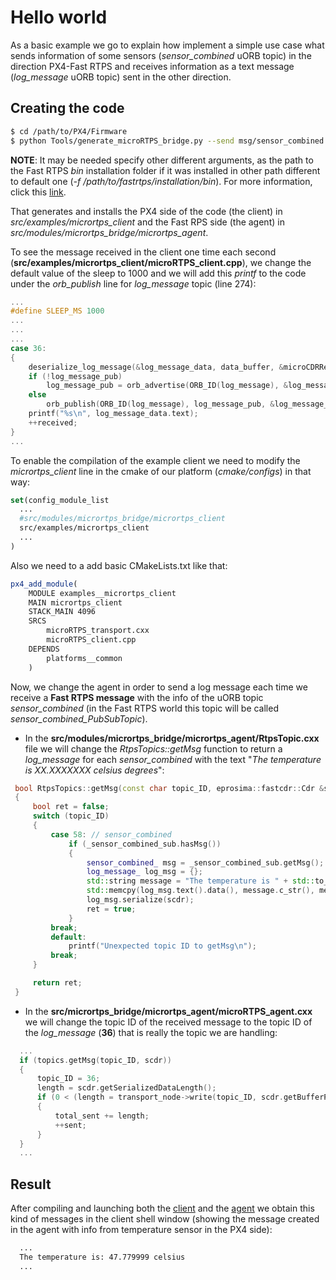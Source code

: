 # Hello world

As a basic example we go to explain how implement a simple use case what sends information of some sensors (*sensor_combined* uORB topic) in the direction PX4-Fast RTPS and receives information as a text message (*log_message* uORB topic) sent in the other direction.

## Creating the code

  ``` sh
  $ cd /path/to/PX4/Firmware
  $ python Tools/generate_microRTPS_bridge.py --send msg/sensor_combined.msg --receive msg/sensor_combined.msg msg/log_message.msg -u src/examples/micrortps_client
  ```
**NOTE**: It may be needed specify other different arguments, as the path to the Fast RTPS *bin* installation folder if it was installed in other path different to default one (*-f /path/to/fastrtps/installation/bin*). For more information, click this [link](README.md#generate-and-installing-the-client-and-the-agent).

That generates and installs the PX4 side of the code (the client) in *src/examples/micrortps_client* and the Fast RPS side (the agent) in *src/modules/micrortps_bridge/micrortps_agent*.

To see the message received in the client one time each second (**src/examples/micrortps_client/microRTPS_client.cpp**), we change the default value of the sleep to 1000 and we will add this *printf* to the code under the *orb_publish* line for *log_message* topic (line 274):

  ```cpp
  ...
  #define SLEEP_MS 1000
  ...
  ...
  ...
  case 36:
  {
      deserialize_log_message(&log_message_data, data_buffer, &microCDRReader);
      if (!log_message_pub)
          log_message_pub = orb_advertise(ORB_ID(log_message), &log_message_data);
      else
          orb_publish(ORB_ID(log_message), log_message_pub, &log_message_data);
      printf("%s\n", log_message_data.text);
      ++received;
  }
  ...
  ```
To enable the compilation of the example client we need to modify the *micrortps_client* line in the cmake of our platform (*cmake/configs*) in that way:

``` cmake
set(config_module_list
  ...
  #src/modules/micrortps_bridge/micrortps_client
  src/examples/micrortps_client
  ...
)
```

Also we need to a add basic CMakeLists.txt like that:

``` cmake
px4_add_module(
	MODULE examples__micrortps_client
	MAIN micrortps_client
	STACK_MAIN 4096
	SRCS
		microRTPS_transport.cxx
		microRTPS_client.cpp
	DEPENDS
		platforms__common
	)
```

 Now, we change the agent in order to send a log message each time we receive a **Fast RTPS message** with the info of the uORB topic *sensor_combined* (in the Fast RTPS world this topic will be called *sensor_combined_PubSubTopic*).

  - In the **src/modules/micrortps_bridge/micrortps_agent/RtpsTopic.cxx** file we will change the *RtpsTopics::getMsg* function to return a *log_message* for each *sensor_combined* with the text "*The temperature is XX.XXXXXXX celsius degrees*":

```cpp
 bool RtpsTopics::getMsg(const char topic_ID, eprosima::fastcdr::Cdr &scdr)
 {
     bool ret = false;
     switch (topic_ID)
     {
         case 58: // sensor_combined
             if (_sensor_combined_sub.hasMsg())
             {
                 sensor_combined_ msg = _sensor_combined_sub.getMsg();
                 log_message_ log_msg = {};
                 std::string message = "The temperature is " + std::to_string(msg.baro_temp_celcius()) + " celsius degrees";
                 std::memcpy(log_msg.text().data(), message.c_str(), message.length());
                 log_msg.serialize(scdr);
                 ret = true;
             }
         break;
         default:
             printf("Unexpected topic ID to getMsg\n");
         break;
     }

     return ret;
 }
 ```

 - In the **src/micrortps_bridge/micrortps_agent/microRTPS_agent.cxx** we will change the topic ID of the received message to the topic ID of the *log_message* (**36**) that is really the topic we are handling:

```cpp
  ...
  if (topics.getMsg(topic_ID, scdr))
  {
      topic_ID = 36;
      length = scdr.getSerializedDataLength();
      if (0 < (length = transport_node->write(topic_ID, scdr.getBufferPointer(), length)))
      {
          total_sent += length;
          ++sent;
      }
  }
  ...
```
## Result

After compiling and launching both the [client](README.md#px4-firmware-the-micro-rtps-client) and the [agent](README.md#fast-rtps-the-micro-rtps-agent) we obtain this kind of messages in the client shell window (showing the message created in the agent with info from temperature sensor in the PX4 side):

```sh
  ...
  The temperature is: 47.779999 celsius
  ...
```
